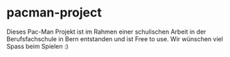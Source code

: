# pacman-project

Dieses Pac-Man Projekt ist im Rahmen einer schulischen Arbeit in der Berufsfachschule in Bern entstanden und ist Free to use.
Wir wünschen viel Spass beim Spielen :)